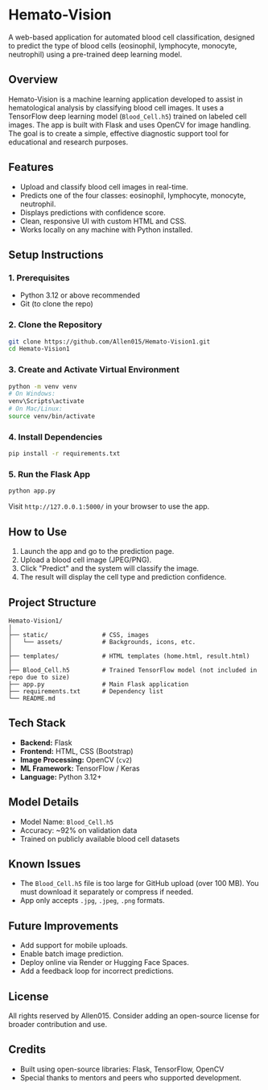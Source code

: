 
# Hemato-Vision

A web-based application for automated blood cell classification, designed to predict the type of blood cells (eosinophil, lymphocyte, monocyte, neutrophil) using a pre-trained deep learning model.

## Overview
Hemato-Vision is a machine learning application developed to assist in hematological analysis by classifying blood cell images. It uses a TensorFlow deep learning model (`Blood_Cell.h5`) trained on labeled cell images. The app is built with Flask and uses OpenCV for image handling. The goal is to create a simple, effective diagnostic support tool for educational and research purposes.

## Features
- Upload and classify blood cell images in real-time.
- Predicts one of the four classes: eosinophil, lymphocyte, monocyte, neutrophil.
- Displays predictions with confidence score.
- Clean, responsive UI with custom HTML and CSS.
- Works locally on any machine with Python installed.

## Setup Instructions

### 1. Prerequisites
- Python 3.12 or above recommended
- Git (to clone the repo)

### 2. Clone the Repository
```bash
git clone https://github.com/Allen015/Hemato-Vision1.git
cd Hemato-Vision1
```

### 3. Create and Activate Virtual Environment
```bash
python -m venv venv
# On Windows:
venv\Scripts\activate
# On Mac/Linux:
source venv/bin/activate
```

### 4. Install Dependencies
```bash
pip install -r requirements.txt
```

### 5. Run the Flask App
```bash
python app.py
```

Visit `http://127.0.0.1:5000/` in your browser to use the app.

## How to Use
1. Launch the app and go to the prediction page.
2. Upload a blood cell image (JPEG/PNG).
3. Click "Predict" and the system will classify the image.
4. The result will display the cell type and prediction confidence.

## Project Structure
```
Hemato-Vision1/
│
├── static/               # CSS, images
│   └── assets/           # Backgrounds, icons, etc.
│
├── templates/            # HTML templates (home.html, result.html)
│
├── Blood_Cell.h5         # Trained TensorFlow model (not included in repo due to size)
├── app.py                # Main Flask application
├── requirements.txt      # Dependency list
└── README.md
```

## Tech Stack
- **Backend:** Flask
- **Frontend:** HTML, CSS (Bootstrap)
- **Image Processing:** OpenCV (`cv2`)
- **ML Framework:** TensorFlow / Keras
- **Language:** Python 3.12+

## Model Details
- Model Name: `Blood_Cell.h5`
- Accuracy: ~92% on validation data
- Trained on publicly available blood cell datasets

## Known Issues
- The `Blood_Cell.h5` file is too large for GitHub upload (over 100 MB). You must download it separately or compress if needed.
- App only accepts `.jpg`, `.jpeg`, `.png` formats.

## Future Improvements
- Add support for mobile uploads.
- Enable batch image prediction.
- Deploy online via Render or Hugging Face Spaces.
- Add a feedback loop for incorrect predictions.

## License
All rights reserved by Allen015. Consider adding an open-source license for broader contribution and use.

## Credits
- Built using open-source libraries: Flask, TensorFlow, OpenCV
- Special thanks to mentors and peers who supported development.
